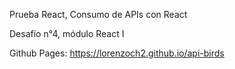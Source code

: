 Prueba React, Consumo de APIs con React

Desafío n°4, módulo React I

Github Pages: https://lorenzoch2.github.io/api-birds